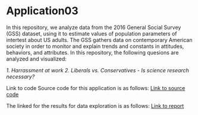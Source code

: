 # Application03

In this repository, we analyze data from the 2016 General Social Survey (GSS) dataset, using it to estimate values of population parameters of intertest about US adults. The GSS gathers data on contemporary American society in order to monitor and explain trends and constants in attitudes, behaviors, and attributes. In this repository, the following quesions are analyzed and visualized:

*1. Harrassment at work*
*2. Liberals vs. Conservatives - Is science research necessary?*

Link to code Source code for this application is as follows: 
[Link to source code](https://github.com/sta518/application03-shyaa23/blob/master/application03.Rmd)

The linked for the results for data exploration is as follows: 
[Link to report](https://github.com/sta518/application03-shyaa23/blob/master/application03.html)
